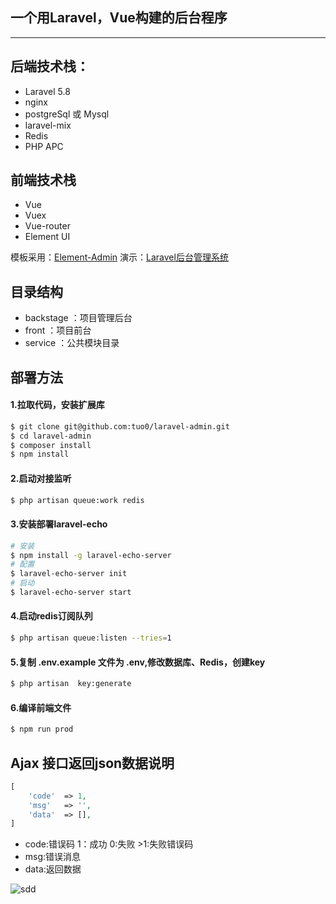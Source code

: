 ## 一个用Laravel，Vue构建的后台程序

---

后端技术栈：
---------
* Laravel       5.8
* nginx
* postgreSql 或 Mysql
* laravel-mix
* Redis
* PHP APC

前端技术栈
---------
* Vue      
* Vuex
* Vue-router
* Element UI

模板采用：[Element-Admin](https://github.com/PanJiaChen/vue-admin-template/)
演示：[Laravel后台管理系统](http://www.tuo0.com)

目录结构
------
* backstage ：项目管理后台
* front     ：项目前台
* service   ：公共模块目录

部署方法
-------

#### 1.拉取代码，安装扩展库
```bash
$ git clone git@github.com:tuo0/laravel-admin.git
$ cd laravel-admin
$ composer install
$ npm install
```

#### 2.启动对接监听
```bash
$ php artisan queue:work redis
```

#### 3.安装部署laravel-echo
```bash
# 安装
$ npm install -g laravel-echo-server
# 配置
$ laravel-echo-server init
# 启动
$ laravel-echo-server start
```

#### 4.启动redis订阅队列
```bash
$ php artisan queue:listen --tries=1
```

#### 5.复制 .env.example 文件为 .env,修改数据库、Redis，创建key
```bash
$ php artisan  key:generate
```

#### 6.编译前端文件
```bash
$ npm run prod
```

Ajax 接口返回json数据说明
-----------------------
```php
[
    'code'  => 1,
    'msg'   => '',
    'data'  => [],
]
```
* code:错误码  1：成功  0:失败 >1:失败错误码
* msg:错误消息
* data:返回数据 

![sdd](https://raw.githubusercontent.com/tuo0/laravel-admin/master/README/images/index.png)